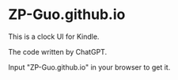 # ZP-Guo.github.io

This is a clock UI for Kindle.

The code written by ChatGPT.

Input "ZP-Guo.github.io" in your browser to get it.
